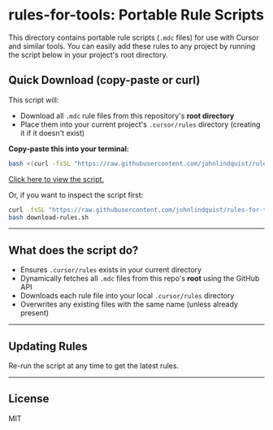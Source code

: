 # rules-for-tools: Portable Rule Scripts

This directory contains portable rule scripts (`.mdc` files) for use with Cursor and similar tools. You can easily add these rules to any project by running the script below in your project's root directory.

## Quick Download (copy-paste or curl)

This script will:
- Download all `.mdc` rule files from this repository's **root directory**
- Place them into your current project's `.cursor/rules` directory (creating it if it doesn't exist)

**Copy-paste this into your terminal:**

```bash
bash <(curl -fsSL "https://raw.githubusercontent.com/johnlindquist/rules-for-tools/main/download-rules.sh")
```

[Click here to view the script.](https://raw.githubusercontent.com/johnlindquist/rules-for-tools/main/download-rules.sh)

Or, if you want to inspect the script first:

```bash
curl -fsSL "https://raw.githubusercontent.com/johnlindquist/rules-for-tools/main/download-rules.sh" -o download-rules.sh
bash download-rules.sh
```

---

## What does the script do?
- Ensures `.cursor/rules` exists in your current directory
- Dynamically fetches all `.mdc` files from this repo's **root** using the GitHub API
- Downloads each rule file into your local `.cursor/rules` directory
- Overwrites any existing files with the same name (unless already present)

---

## Updating Rules

Re-run the script at any time to get the latest rules.

---

## License
MIT 